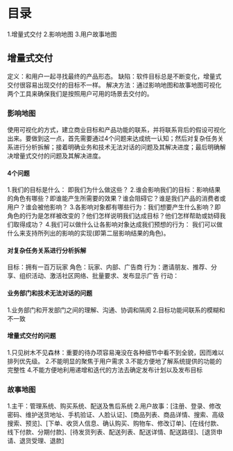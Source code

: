 # 目录
1.增量式交付
2.影响地图
3.用户故事地图

## 增量式交付
定义：和用户一起寻找最终的产品形态。
缺陷：软件目标总是不断变化，增量式交付很容易出现交付的目标不一样。
解决方法：通过影响地图和故事地图可视化两个工具来确保我们是按照用户可用的场景去交付的。

### 影响地图
使用可视化的方式，建立商业目标和产品功能的联系，并将联系背后的假设可视化出来。要做到这一点，首先需要通过4个问题来达成统一认知；然后对复杂任务关系进行分析拆解；接着明确业务和技术无法对话的问题及其解决进度；最后明确解决增量式交付的问题及其解决进度。

#### 4个问题
1.我们的目标是什么：  即我们为什么做这些？
2.谁会影响我们的目标：影响结果的角色有哪些？即谁能产生所需要的效果？谁会阻碍它？谁是我们产品的消费者或用户？谁会被他影响？
3.各影响对象都有哪些行为：我们想要产生什么影响？即角色的行为是怎样被改变的？他们怎样说明我们达成目标？他们怎样帮助或妨碍我们取得成功？
4.我们可以做什么让各影响对象达成我们预想的行为： 我们可以做什么来支持所列出的影响的实现(即第二层影响结果的角色)。

#### 对复杂任务关系进行分析拆解
目标：拥有一百万玩家
角色：玩家、内部、广告商
行为：邀请朋友、推荐、分享、组织活动、激活社区网络、批量要求、发布显示广告
行动：

#### 业务部门和技术无法对话的问题
1.业务部门和开发部门之间的理解、沟通、协调和隔阂
2.目标功能间联系的模糊和不一致

#### 增量式交付的问题
1.只见树木不见森林：重要的待办项容易淹没在各种细节中看不到全貌，因而难以排列优先级。
2.不能明显的聚焦于用户需求
3.不能方便地了解系统提供的功能的完整性
4.不能方便地利用递增和迭代的方法去确定发布计划以及发布目标

### 故事地图
1.主干：管理系统、购买系统、配送及售后系统
2.用户故事：[注册、登录、修改密码、维护送货地址、手机验证、人脸认证]、[商品列表、商品详情、搜索、高级搜索、预览]、[下单、收货人信息、确认购买、购物车、修改订单]、[在线付款、线下付款、分期付款]、[待发货列表、配送列表、配送详情、配送路径]、[退货申请、退货受理、退款]


